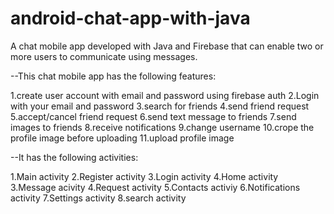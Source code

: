 # android-chat-app-with-java
A chat mobile app developed with Java and Firebase that can enable two or more users to communicate using messages.

--This chat mobile app has the following features:

  1.create user account with email and password using firebase auth
  2.Login with your email and password
  3.search for friends
  4.send friend request
  5.accept/cancel friend request
  6.send text message to friends
  7.send images to friends
  8.receive notifications
  9.change username
  10.crope the profile image before uploading
  11.upload profile image
  
--It has the following activities:

  1.Main activity
  2.Register activity
  3.Login activity
  4.Home activity 
  3.Message acivity
  4.Request activity
  5.Contacts activiy
  6.Notifications activity
  7.Settings activity
  8.search activity
